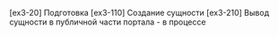 [ex3-20] Подготовка
[ex3-110] Создание сущности
[ex3-210] Вывод сущности в публичной части портала - в процессе
